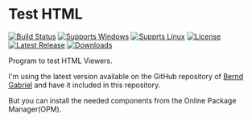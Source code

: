 # Test HTML
[![Build Status](https://github.com/gcarreno/TestHTML/actions/workflows/main.lazarus.yml/badge.svg?branch=main)](https://github.com/gcarreno/TestHTML/actions)
[![Supports Windows](https://img.shields.io/badge/support-Windows-blue?logo=Windows)](https://github.com/gcarreno/TestHTML/releases/latest)
[![Supprts Linux](https://img.shields.io/badge/support-Linux-yellow?logo=Linux)](https://github.com/gcarreno/TestHTML/releases/latest)
[![License](https://img.shields.io/github/license/gcarreno/TestHTML)](https://github.com/gcarreno/TestHTML/blob/master/LICENSE)
[![Latest Release](https://img.shields.io/github/v/release/gcarreno/TestHTML?label=latest%20release)](https://github.com/gcarreno/TestHTML/releases/latest)
[![Downloads](https://img.shields.io/github/downloads/gcarreno/TestHTML/total)](https://github.com/gcarreno/TestHTML/releases)

Program to test HTML Viewers.

I'm using the latest version available on the GitHub repository of [Bernd Gabriel](https://github.com/BerndGabriel/HtmlViewer) and have it included in this repository.

But you can install the needed components from the Online Package Manager(OPM).
